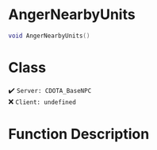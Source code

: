 # AngerNearbyUnits
```lua
void AngerNearbyUnits()
```
# Class
✔️ `Server: CDOTA_BaseNPC`  
❌ `Client: undefined`  

# Function Description

